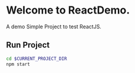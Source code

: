 # Welcome to ReactDemo.
A demo Simple Project to test ReactJS.

## Run Project
```bash
cd $CURRENT_PROJECT_DIR
npm start
```
